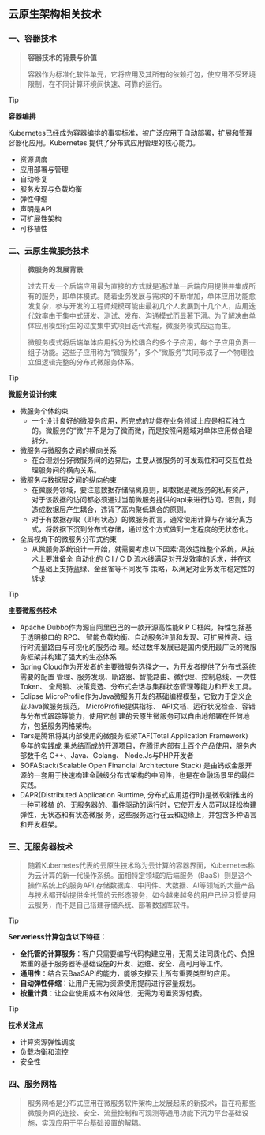 ## 云原生架构相关技术

### 一、容器技术

> **容器技术的背景与价值**
>
> 容器作为标准化软件单元，它将应用及其所有的依赖打包，使应用不受环境限制，在不同计算环境间快速、可靠的运行。

> [!TIP]
>
> **容器编排**
>
> Kubernetes已经成为容器编排的事实标准，被广泛应用于自动部署，扩展和管理容器化应用。Kubernetes 提供了分布式应用管理的核心能力。
>
> - 资源调度
> - 应用部署与管理
> - 自动修复
> - 服务发现与负载均衡
> - 弹性伸缩
> - 声明是API
> - 可扩展性架构
> - 可移植性

### 二、云原生微服务技术

> **微服务的发展背景**
>
> 过去开发一个后端应用最为直接的方式就是通过单一后端应用提供并集成所有的服务，即单体模式。随着业务发展与需求的不断增加，单体应用功能愈发复杂，参与开发的工程师规模可能由最初几个人发展到十几个人，应用迭代效率由于集中式研发、测试、发布、沟通模式而显著下滑。为了解决由单体应用模型衍生的过度集中式项目迭代流程，微服务模式应运而生。
>
> 微服务模式将后端单体应用拆分为松耦合的多个子应用，每个子应用负责一组子功能。这些子应用称为“微服务”，多个“微服务”共同形成了一个物理独立但逻辑完整的分布式微服务体系。

> [!TIP]
>
> **微服务设计约束**
>
> - 微服务个体约束
>   - 一个设计良好的微服务应用，所完成的功能在业务领域上应是相互独立的。微服务的“微”并不是为了微而微，而是按照问题域对单体应用做合理拆分。
> - 微服务与微服务之间的横向关系
>   - 在合理划分好微服务间的边界后，主要从微服务的可发现性和可交互性处理服务间的横向关系。
> - 微服务与数据层之间的纵向约束
>   - 在微服务领域，要注意数据存储隔离原则，即数据是微服务的私有资产，对于该数据的访问都必须通过当前微服务提供的api来进行访问。否则，则造成数据层产生耦合，违背了高内聚低耦合的原则。
>   - 对于有数据存取（即有状态）的微服务而言，通常使用计算与存储分离方式，将数据下沉到分布式存储，通过这个方式做到一定程度的无状态化。
> - 全局视角下的微服务分布式约束
>   - 从微服务系统设计一开始，就需要考虑以下因素:高效运维整个系统，从技术上要准备全 自动化的 C I / C D 流水线满足对开发效率的诉求，并在这个基础上支持蓝绿、金丝雀等不同发布 策略，以满足对业务发布稳定性的诉求

> [!TIP]
>
> **主要微服务技术**
>
> - Apache Dubbo作为源自阿里巴巴的一款开源高性能R P C框架，特性包括基于透明接口的 RPC、 智能负载均衡、自动服务注册和发现、可扩展性高、运行时流量路由与可视化的服务治 理。经过数年发展已是国内使用最广泛的微服务框架并构建了强大的生态体系
> - Spring Cloud作为开发者的主要微服务选择之一，为开发者提供了分布式系统需要的配置 管理、服务发现、断路器、智能路由、微代理、控制总线、一次性 Token、 全局锁、决策竞选、分布式会话与集群状态管理等能力和开发工具。
> - Eclipse MicroProfile作为Java微服务开发的基础编程模型，它致力于定义企业Java微服务规范， MicroProfile提供指标、 API文档、运行状况检查、容错与分布式跟踪等能力，使用它创 建的云原生微服务可以自由地部署在任何地方，包括服务网格架构。
> - Tars是腾讯将其内部使用的微服务框架TAF(Total Application Framework) 多年的实践成 果总结而成的开源项目，在腾讯内部有上百个产品使用，服务内部数千名 C++、Java、Golang、 Node.Js与PHP开发者
> - SOFAStack(Scalable Open Financial Architecture Stack) 是由蚂蚁金服开源的一套用于快速构建金融级分布式架构的中间件，也是在金融场景里的最佳实践。
> - DAPR(Distributed Application Runtime, 分布式应用运行时)是微软新推出的一种可移植 的、无服务器的、事件驱动的运行时，它使开发人员可以轻松构建弹性，无状态和有状态微服 务，这些服务运行在云和边缘上，并包含多种语言和开发框架。

### 三、无服务器技术

> 随着Kubernetes代表的云原生技术称为云计算的容器界面，Kubernetes称为云计算的新一代操作系统。面相特定领域的后端服务（BaaS）则是这个操作系统上的服务API,存储数据库、中间件、大数据、AI等领域的大量产品与技术都开始提供全托管的云形态服务，如今越来越多的用户已经习惯使用云服务，而不是自己搭建存储系统、部署数据库软件。

> [!tip]
>
> **Serverless计算包含以下特征：**
>
> - **全托管的计算服务**：客户只需要编写代码构建应用，无需关注同质化的、负担繁重的基于服务器等基础设施的开发、运维、安全、高可用等工作。
> - **通用性**：结合云BaaSAPI的能力，能够支撑云上所有重要类型的应用。
> - **自动弹性伸缩**：让用户无需为资源使用提前进行容量规划。
> - **按量计费**：让企业使用成本有效降低，无需为闲置资源付费。

> [!TIP]
>
> **技术关注点**
>
> - 计算资源弹性调度
> - 负载均衡和流控
> - 安全性

### 四、服务网格

> 服务网格是分布式应用在微服务软件架构上发展起来的新技术，旨在将那些微服务间的连接、安全、流量控制和可观测等通用功能下沉为平台基础设施，实现应用于平台基础设置的解耦。
